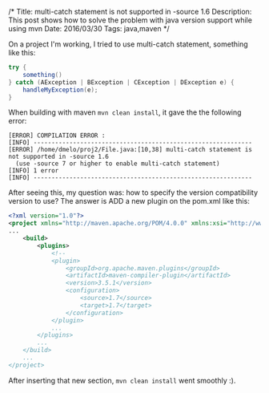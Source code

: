 /*
Title: multi-catch statement is not supported in -source 1.6
Description: This post shows how to solve the problem with java version support while using mvn
Date: 2016/03/30
Tags: java,maven
*/

On a project I'm working, I tried to use multi-catch statement, something like this:

```java
try {
    something()
} catch (AException | BException | CException | DException e) {
    handleMyException(e);
}
```

When building with maven `mvn clean install`, it gave the the following error:

```
[ERROR] COMPILATION ERROR : 
[INFO] -------------------------------------------------------------
[ERROR] /home/dmelo/proj2/File.java:[10,38] multi-catch statement is not supported in -source 1.6
  (use -source 7 or higher to enable multi-catch statement)
[INFO] 1 error
[INFO] -------------------------------------------------------------
```

After seeing this, my question was: how to specify the version compatibility
version to use? The answer is ADD a new plugin on the pom.xml like this:

```xml
<?xml version="1.0"?>
<project xmlns="http://maven.apache.org/POM/4.0.0" xmlns:xsi="http://www.w3.org/2001/XMLSchema-instance" xsi:schemaLocation="http://maven.apache.org/POM/4.0.0 http://maven.apache.org/xsd/maven-4.0.0.xsd">
...
    <build>
        <plugins>
            <!--
            <plugin>
                <groupId>org.apache.maven.plugins</groupId>
                <artifactId>maven-compiler-plugin</artifactId>
                <version>3.5.1</version>
                <configuration>
                    <source>1.7</source>
                    <target>1.7</target>
                </configuration>
            </plugin>
            ...
        </plugins>
        ...
    </build>
    ...
</project>
```

After inserting that new section, `mvn clean install` went smoothly :).
